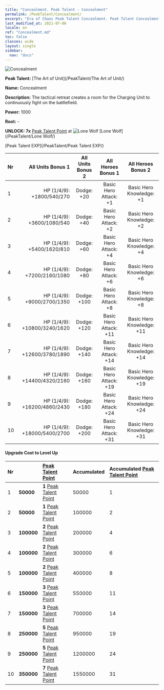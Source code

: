 ```yaml
---
title: "Concealment. Peak Talent - Concealment"
permalink: /PeakTalent/Concealment/
excerpt: "Era of Chaos Peak Talent Concealment. Peak Talent Concealment. Concealment"
last_modified_at: 2021-07-06
locale: en
ref: "Concealment.md"
toc: false
classes: wide
layout: single
sidebar:
  nav: "docs"
---
```


  ![Concealment](/images/pt/talent_2003.png)

  **Peak Talent:** [The Art of Unit](/PeakTalent/The Art of Unit/)

  **Name:** Concealment

  **Description:** The tactical retreat creates a room for the Charging Unit to continuously fight on the battlefield.

  **Power:** 1000

  **Root:** -

  **UNLOCK: 7x** [Peak Talent Point](/Items/con_934/) at ![Lone Wolf](/images/pt/talent_2001.png) [Lone Wolf](/PeakTalent/Lone Wolf/)

  [Peak Talent EXP](/PeakTalent/Peak Talent EXP/)

  | Nr | All Units Bonus 1 | All Units Bonus 2 | All Heroes Bonus 1 | All Heroes Bonus 2 |
  |:---|--------------:|:-------------:|:-------------:|:-------------:|
  | 1 | HP (1/4/9): +1800/540/270 | Dodge: +20 | Basic Hero Attack: +1 | Basic Hero Knowledge: +1 |
  | 2 | HP (1/4/9): +3600/1080/540 | Dodge: +40 | Basic Hero Attack: +2 | Basic Hero Knowledge: +2 |
  | 3 | HP (1/4/9): +5400/1620/810 | Dodge: +60 | Basic Hero Attack: +4 | Basic Hero Knowledge: +4 |
  | 4 | HP (1/4/9): +7200/2160/1080 | Dodge: +80 | Basic Hero Attack: +6 | Basic Hero Knowledge: +6 |
  | 5 | HP (1/4/9): +9000/2700/1350 | Dodge: +100 | Basic Hero Attack: +8 | Basic Hero Knowledge: +8 |
  | 6 | HP (1/4/9): +10800/3240/1620 | Dodge: +120 | Basic Hero Attack: +11 | Basic Hero Knowledge: +11 |
  | 7 | HP (1/4/9): +12600/3780/1890 | Dodge: +140 | Basic Hero Attack: +14 | Basic Hero Knowledge: +14 |
  | 8 | HP (1/4/9): +14400/4320/2160 | Dodge: +160 | Basic Hero Attack: +19 | Basic Hero Knowledge: +19 |
  | 9 | HP (1/4/9): +16200/4860/2430 | Dodge: +180 | Basic Hero Attack: +24 | Basic Hero Knowledge: +24 |
  | 10 | HP (1/4/9): +18000/5400/2700 | Dodge: +200 | Basic Hero Attack: +31 | Basic Hero Knowledge: +31 |


#### Upgrade Cost to Level Up

  | Nr | <i class="fas fa-coins"/> | [Peak Talent Point](/Items/con_934/) | Accumulated <i class="fas fa-coins"/> | Accumulated [Peak Talent Point](/Items/con_934/) |
  |:---|:--------------|:-------------|:-------------|:-------------|
  | 1 | **50000** | **1** [Peak Talent Point](/Items/con_934/) | 50000 | 1 |
  | 2 | **50000** | **1** [Peak Talent Point](/Items/con_934/) | 100000 | 2 |
  | 3 | **100000** | **2** [Peak Talent Point](/Items/con_934/) | 200000 | 4 |
  | 4 | **100000** | **2** [Peak Talent Point](/Items/con_934/) | 300000 | 6 |
  | 5 | **100000** | **2** [Peak Talent Point](/Items/con_934/) | 400000 | 8 |
  | 6 | **150000** | **3** [Peak Talent Point](/Items/con_934/) | 550000 | 11 |
  | 7 | **150000** | **3** [Peak Talent Point](/Items/con_934/) | 700000 | 14 |
  | 8 | **250000** | **5** [Peak Talent Point](/Items/con_934/) | 950000 | 19 |
  | 9 | **250000** | **5** [Peak Talent Point](/Items/con_934/) | 1200000 | 24 |
  | 10 | **350000** | **7** [Peak Talent Point](/Items/con_934/) | 1550000 | 31 |
